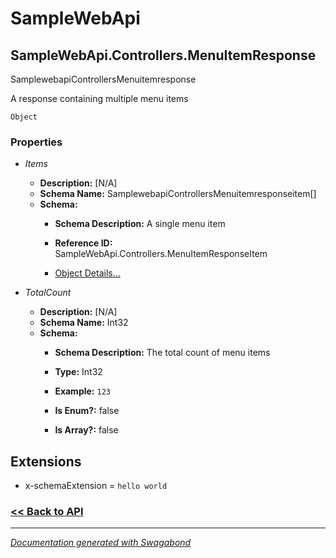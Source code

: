 
# SampleWebApi

## SampleWebApi.Controllers.MenuItemResponse

SamplewebapiControllersMenuitemresponse

A response containing multiple menu items


`Object`

### Properties


* *Items*
    * **Description:** [N/A]
    * **Schema Name:** SamplewebapiControllersMenuitemresponseitem[]
    * **Schema:** 
        * **Schema Description:** A single menu item
 
        * **Reference ID:** SampleWebApi.Controllers.MenuItemResponseItem
        * [Object Details...](../schema/SamplewebapiControllersMenuitemresponseitem.md)
    

* *TotalCount*
    * **Description:** [N/A]
    * **Schema Name:** Int32
    * **Schema:** 
        * **Schema Description:** The total count of menu items
 
        * **Type:** Int32
        * **Example:** `123`
        * **Is Enum?:** false
        * **Is Array?:** false
    




## Extensions
* x-schemaExtension = `hello world`


### [<< Back to API](../SampleWebApi.Readme.md)

*** 

*[Documentation generated with Swagabond](https://github.com/jordanbleu/swagabond)*

